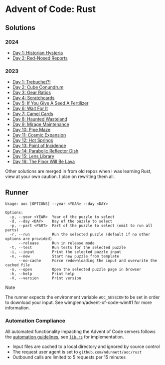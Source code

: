 # Advent of Code: Rust

## Solutions

### 2024

* [Day 1: Historian Hysteria](/rust/2024/src/bin/day01.rs)
* [Day 2: Red-Nosed Reports](/rust/2024/src/bin/day02.rs)

### 2023

* [Day 1: Trebuchet?!](/rust/2023/src/bin/day01.rs)
* [Day 2: Cube Conundrum](/rust/2023/src/bin/day02.rs)
* [Day 3: Gear Ratios](/rust/2023/src/bin/day03.rs)
* [Day 4: Scratchcards](/rust/2023/src/bin/day04.rs)
* [Day 5: If You Give A Seed A Fertilizer](/rust/2023/src/bin/day05.rs)
* [Day 6: Wait For It](/rust/2023/src/bin/day06.rs)
* [Day 7: Camel Cards](/rust/2023/src/bin/day07.rs)
* [Day 8: Haunted Wasteland](/rust/2023/src/bin/day08.rs)
* [Day 9: Mirage Maintenance](/rust/2023/src/bin/day09.rs)
* [Day 10: Pipe Maze](/rust/2023/src/bin/day10.rs)
* [Day 11: Cosmic Expansion](/rust/2023/src/bin/day11.rs)
* [Day 12: Hot Springs](/rust/2023/src/bin/day12.rs)
* [Day 13: Point of Incidence](/rust/2023/src/bin/day13.rs)
* [Day 14: Parabolic Reflector Dish](/rust/2023/src/bin/day14.rs)
* [Day 15: Lens Library](/rust/2023/src/bin/day15.rs)
* [Day 16: The Floor Will Be Lava](/rust/2023/src/bin/day16.rs)

Other solutions are merged in from old repos when I was learning Rust, view at your own caution. I plan on rewriting them all.

## Runner

```
Usage: aoc [OPTIONS] --year <YEAR> --day <DAY>

Options:
  -y, --year <YEAR>  Year of the puzzle to select
  -d, --day <DAY>    Day of the puzzle to select
  -p, --part <PART>  Part of the puzzle to select (omit to run all parts)
  -r, --run          Run the selected puzzle (default if no other options are provided)
      --release      Run in release mode
  -t, --test         Run tests for the selected puzzle
  -i, --input        Print the selected puzzle input
  -n, --new          Start new puzzle from template
      --no-cache     Force redownloading the input and overwrite the cached file
  -o, --open         Open the selected puzzle page in browser
  -h, --help         Print help
  -V, --version      Print version
```

> [!NOTE]
> The runner expects the environment variable `AOC_SESSION` to be set in order to download your input. See wimglenn/advent-of-code-wim#1 for more information.

### Automation Compliance

All automated functionality impacting the Advent of Code servers follows the [automation guidelines](https://www.reddit.com/r/adventofcode/wiki/faqs/automation), see [`lib.rs`](/rust/aoc_core/src/lib.rs) for implementation.

* Input files are cached to a local directory and ignored by source control
* The request user agent is set to `github.com/ndunnett/aoc/rust`
* Outbound calls are limited to 5 requests per 15 minutes
